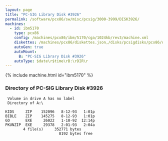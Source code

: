 ```yaml
---
layout: page
title: "PC-SIG Library Disk #3926"
permalink: /software/pcx86/sw/misc/pcsig/3000-3999/DISK3926/
machines:
  - id: ibm5170
    type: pcx86
    config: /machines/pcx86/ibm/5170/cga/1024kb/rev3/machine.xml
    diskettes: /machines/pcx86/diskettes.json,/disks/pcsigdisks/pcx86/diskettes.json
    autoGen: true
    autoMount:
      B: "PC-SIG Library Disk #3926"
    autoType: $date\r$time\rB:\rDIR\r
---
```


{% include machine.html id="ibm5170" %}

### Directory of PC-SIG Library Disk #3926

     Volume in drive A has no label
     Directory of A:\

    KIDS     ZIP    152096   8-12-93   1:01p
    BIBLE    ZIP    145275   8-12-93   1:01p
    GO       EXE     26022   1-10-92  12:14p
    PKUNZIP  EXE     29378   2-01-93   2:04a
            4 file(s)     352771 bytes
                            8192 bytes free

